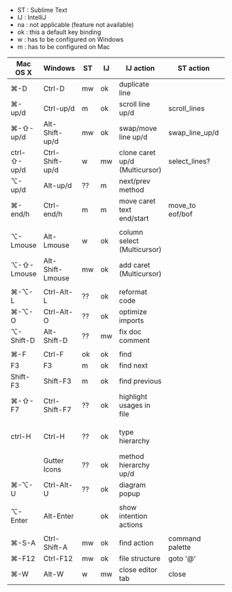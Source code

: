 
- ST : Sublime Text
- IJ : IntelliJ
- na : not applicable (feature not available)
- ok : this a default key binding
- w  : has to be configured on Windows
- m  : has to be configured on Mac


Mac OS X    | Windows          | ST  | IJ  | IJ action                      | ST action                   | Remarks
----------- | ---------------- | --- | --- | ------------------------------ | --------------------------- | -------
⌘-D         | Ctrl-D           | mw  | ok  | duplicate line                 |                             |
⌘-up/d      | Ctrl-up/d        | m   | ok  | scroll line up/d               | scroll_lines                |
⌘-⇧-up/d    | Alt-Shift-up/d   | mw  | ok  | swap/move line up/d            | swap_line_up/d              |
ctrl-⇧-up/d | Ctrl-Shift-up/d  |  w  | mw  | clone caret up/d (Multicursor) | select_lines?               |
⌥-up/d      | Alt-up/d         | ??  | m   | next/prev method               |                             |
⌘-end/h     | Ctrl-end/h       | m   | m   | move caret text end/start      | move_to eof/bof             |
            |                  |     |     |                                |                             |
⌥-Lmouse    | Alt-Lmouse       |  w  | ok  | column select (Multicursor)    |                             |
⌥-⇧-Lmouse  | Alt-Shift-Lmouse | mw  | ok  | add caret (Multicursor)        |                             |
            |                  |     |     |                                |                             |
⌘-⌥-L       | Ctrl-Alt-L       | ??  | ok  | reformat code                  |                             |
⌘-⌥-O       | Ctrl-Alt-O       | ??  | ok  | optimize imports               |                             | not included in reformat code
⌥-Shift-D   | Alt-Shift-D      | ??  | mw  | fix doc comment                |                             |
            |                  |     |     |                                |                             |
⌘-F         | Ctrl-F           | ok  | ok  | find                           |                             |
F3          | F3               | m   | ok  | find next                      |                             |
Shift-F3    | Shift-F3         | m   | ok  | find previous                  |                             |
⌘-⇧-F7      | Ctrl-Shift-F7    | ??  | ok  | highlight usages in file       |                             | navigate: F3/Shift-F3, exit: Esc
            |                  |     |     |                                |                             |
ctrl-H      | Ctrl-H           | ??  | ok  | type hierarchy                 |                             | switch between class/supertype/subtype hierarchy!
            | Gutter Icons     | ??  | ok  | method hierarchy up/d          |                             |
⌘-⌥-U       | Ctrl-Alt-U       | ??  | ok  | diagram popup                  |                             |
            |                  |     |     |                                |                             |
⌥-Enter     | Alt-Enter        |     | ok  | show intention actions         |                             | quick fixes
            |                  |     |     |                                |                             |
⌘-S-A       | Ctrl-Shift-A     | mw  | ok  | find action                    | command palette             |
⌘-F12       | Ctrl-F12         | mw  | ok  | file structure                 | goto '@'                    |
⌘-W         | Alt-W            |  w  | mw  | close editor tab               | close                       | IJ Mac ⌘-W redefined to ctrl-w
